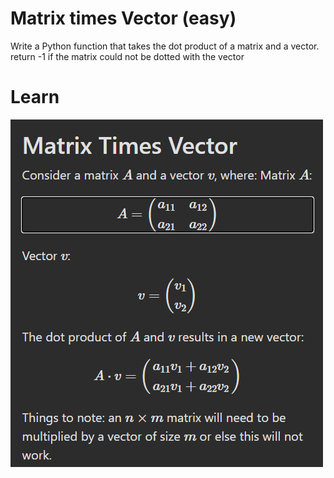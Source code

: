 # Matrix times Vector (easy)

Write a Python function that takes the dot product of a matrix and a vector. return -1 if the matrix could not be dotted with the vector

# Learn 

![alt text](screenshot.png)
